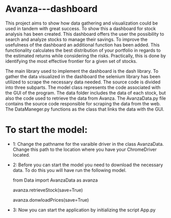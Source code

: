 # Avanza---dashboard
This project aims to show how data gathering and visualization could be used in tandem with great success. To show this a dashboard for stock analysis has been created. This dashboard offers the user the possibility to search and analyze stocks to manage their savings. To improve the usefulness of the dashboard an additional function has been added. This functionality calculates the best distribution of your portfolio in regards to the estimated returns while considering the risks. Practically, this is done by identifying the most effective frontier for a given set of stocks. 


The main library used to implement the dashboard is the dash library. To gather the data visualized in the dashboard the selenium library has been utilized to scrape the necessary data needed. The source code is divided into three subparts. The model class represents the code associated with the GUI of the program. The data folder includes the data of each stock, but also the code used to retrieve the data from Avanza. The AvanzaData.py file contains the source code responsible for scraping the data from the web. The DataManeger.py functions as the class that links the data with the GUI. 

# To start the model: 
- 1: Change the pathname for the varaible driver in the class AvanzaData. Change this path to the location where you have your ChromeDriver located. 

- 2: Before you can start the model you need to download the necessary data. To do this you will have run the following model.

    from Data import AvanzaData as avanza
    
    avanza.retrieveStock(save=True)
    
    avanza.donwloadPrices(save=True)

- 3: Now you can start the application by initializing the script App.py
